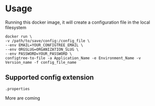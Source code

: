# Usage
Running this docker image, it will create a configuration file in the local filesystem
```
docker run \
-v /path/to/save/config:/config_file \
--env EMAIL=YOUR_CONFIGTREE_EMAIL \
--env ORGSLUG=ORGANIZATION_SLUG \
--env PASSWORD=YOUR_PASSWORD \
configtree-to-file -a Application_Name -e Environment_Name -v Version_name -f config_file_name
```
## Supported config extension
`.properties`

More are coming